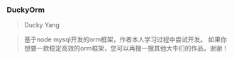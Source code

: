 <!--
 * @Author: Ducky Yang
 * @Date: 2021-01-24 08:45:33
 * @LastEditTime: 2021-01-24 08:50:53
 * @LastEditors: Please set LastEditors
 * @Description: In User Settings Edit
 * @FilePath: \FastMysqlOrm\README.md
-->
### DuckyOrm
> Ducky Yang

> 基于node mysql开发的orm框架，作者本人学习过程中尝试开发。
> 如果你想要一款稳定高效的orm框架，您可以再搜一搜其他大牛们的作品，谢谢！
